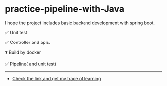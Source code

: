 # practice-pipeline-with-Java
I hope the project includes basic backend development with spring boot.

✅ Unit test
  
✅ Controller and apis.  
  
❓ Build by docker
  
✅ Pipeline( and unit test)
  
---
- [Check the link,and get my trace of learning](https://github.com/JustSleepTilSunSet/practice-pipeline-with-Java/issues/4)
